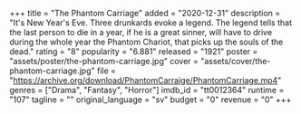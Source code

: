 +++
title = "The Phantom Carriage"
added = "2020-12-31"
description = "It's New Year's Eve. Three drunkards evoke a legend. The legend tells that the last person to die in a year, if he is a great sinner, will have to drive during the whole year the Phantom Chariot, that picks up the souls of the dead."
rating = "8"
popularity = "6.881"
released = "1921"
poster = "assets/poster/the-phantom-carriage.jpg"
cover = "assets/cover/the-phantom-carriage.jpg"
file = "https://archive.org/download/PhantomCarraige/PhantomCarriage.mp4"
genres = ["Drama", "Fantasy", "Horror"]
imdb_id = "tt0012364"
runtime = "107"
tagline = ""
original_language = "sv"
budget = "0"
revenue = "0"
+++